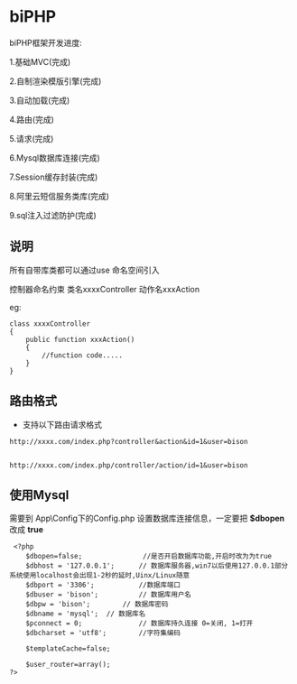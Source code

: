 ﻿# biPHP
biPHP框架开发进度:

1.基础MVC(完成)

2.自制渲染模版引擎(完成)

3.自动加载(完成)

4.路由(完成)

5.请求(完成)

6.Mysql数据库连接(完成)

7.Session缓存封装(完成)

8.阿里云短信服务类库(完成)

9.sql注入过滤防护(完成)

## 说明
所有自带库类都可以通过use 命名空间引入

控制器命名约束 类名xxxxController 动作名xxxAction

eg:
```
class xxxxController
{
	public function xxxAction()   
	{  
		//function code.....        
	}  
}
```


## 路由格式

- 支持以下路由请求格式

```
http://xxxx.com/index.php?controller&action&id=1&user=bison


http://xxxx.com/index.php/controller/action/id=1&user=bison
```

## 使用Mysql

需要到 App\Config下的Config.php 设置数据库连接信息，一定要把 **$dbopen** 改成  **true**

```
 <?php
    $dbopen=false;               //是否开启数据库功能,开启时改为为true
    $dbhost = '127.0.0.1';	    // 数据库服务器,win7以后使用127.0.0.1部分系统使用localhost会出现1-2秒的延时,Uinx/Linux随意
	$dbport = '3306';           //数据库端口
	$dbuser = 'bison';			// 数据库用户名
	$dbpw = 'bison';		// 数据库密码
	$dbname = 'mysql';	// 数据库名
	$pconnect = 0;				// 数据库持久连接 0=关闭, 1=打开
    $dbcharset = 'utf8';        //字符集编码
    
    $templateCache=false;
    
    $user_router=array();
?>

```
